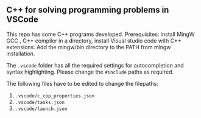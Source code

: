 ## C++ for solving programming problems in VSCode ##

This repo has some C++ programs developed. 
Prerequisites: install MingW GCC , G++ compiler in a directory, install Visual studio code with C++ extensions.
Add the mingw/bin directory to the PATH from mingw installation.

The `.vscode` folder has all the required settings for autocompletion and syntax highlighting.
Please change the `#include` paths as required.

The following files have to be edited to change the filepaths:
1. `.vscode/c_cpp_properties.json`
2. `.vscode/tasks.json`
3. `.vscode/launch.json`



